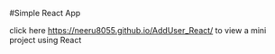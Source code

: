 #Simple React App 

click here  https://neeru8055.github.io/AddUser_React/  to view a mini project using React 
